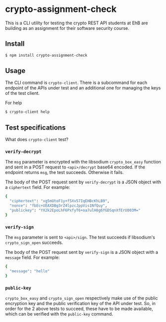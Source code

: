 # crypto-assignment-check

This is a CLI utility for testing the crypto REST API students at EhB are building as an assignment for their software security course.

## Install

```sh
$ npm install crypto-assignment-check
```

## Usage

The CLI command is `crypto-client`. There is a subcommand for each endpoint of the APIs under test and an additional one for managing the keys of the test client.

For help

```sh
$ crypto-client help
```

## Test specifications

What does `crypto-client` test?

### `verify-decrypt`

The `msg` parameter is encrypted with the libsodium `crypto_box_easy` function and sent in a POST request to `<api>/decrypt` base64 encoded. If the endpoint returns `msg`, the test succeeds. Otherwise it fails.

The body of the POST request sent by `verify-decrypt` is a JSON object with a `ciphertext` field. For example:
```sh
{
  "ciphertext": "xg5mUtoF1y+f5Xv57IqEHBcKhLB9",
  "nonce": "fbEc+UEAXDBg3rZ4lpzcJppVis1NfQuy",
  "publickey": "YX2k2EpoLhF6PxfyT6+oa7ulH8g6YGDSqnXfErU003M="
}
```

### `verify-sign`

The `msg` parameter is sent to `<api>/sign`. The test succeeds if libsodium's `crypto_sign_open` succeeds.

The body of the POST request sent by `verify-sign` is a JSON object with a `message` field. For example:
```sh
{
  "message": "hello"
}
```

### `public-key`

`crypto_box_easy` and `crypto_sign_open` respectively make use of the public encryption key and the public verification key of the API under test. So, in order for the 2 above tests to succeed, these have to be made available, which can be verified with the `public-key` command.
